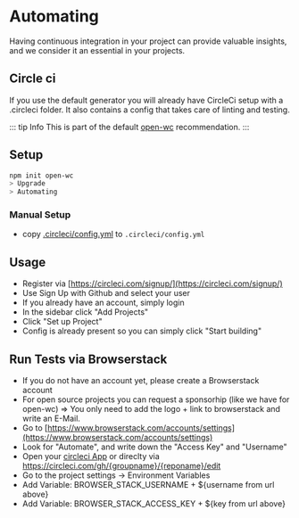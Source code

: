 # Automating

Having continuous integration in your project can provide valuable insights, and we consider it an essential in your projects.

## Circle ci
If you use the default generator you will already have CircleCi setup with a .circleci folder.
It also contains a config that takes care of linting and testing.

::: tip Info
This is part of the default [open-wc](https://open-wc.org/) recommendation.
:::

## Setup
```bash
npm init open-wc
> Upgrade
> Automating
```

### Manual Setup
- copy [.circleci/config.yml](https://github.com/open-wc/open-wc/blob/master/packages/generator-open-wc/generators/tools-circleci/templates/static/.circleci/config.yml) to  `.circleci/config.yml`


## Usage

- Register via [https://circleci.com/signup/](https://circleci.com/signup/)
- Use Sign Up with Github and select your user
- If you already have an account, simply login
- In the sidebar click "Add Projects"
- Click "Set up Project"
- Config is already present so you can simply click "Start building"

## Run Tests via Browserstack

- If you do not have an account yet, please create a Browserstack account
- For open source projects you can request a sponsorhip (like we have for open-wc) => You only need to add the logo + link to browserstack and write an E-Mail.
- Go to [https://www.browserstack.com/accounts/settings](https://www.browserstack.com/accounts/settings)
- Look for "Automate", and write down the "Access Key" and "Username"
- Open your [circleci App](https://circleci.com/dashboard) or direclty via https://circleci.com/gh/{groupname}/{reponame}/edit
- Go to the project settings -> Environment Variables
- Add Variable: BROWSER_STACK_USERNAME + ${username from url above}
- Add Variable: BROWSER_STACK_ACCESS_KEY + ${key from url above}
